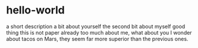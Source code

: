 # hello-world
a short description
a bit about yourself
the second bit about myself
good thing this is not paper
already too much about me, what about you
I wonder about tacos on Mars, they seem far more superior than the previous ones.


